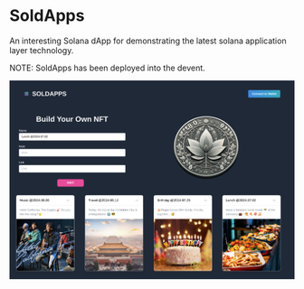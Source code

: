 # SoldApps

An interesting Solana dApp for demonstrating the latest solana application layer technology.

NOTE: SoldApps has been deployed into the devent.

![SoldApps Preview](https://github.com/mjzk/soldapp/blob/main/docs/soldapps_nft.png)